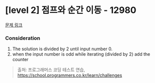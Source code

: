 # [level 2] 점프와 순간 이동 - 12980 

[문제 링크](https://school.programmers.co.kr/learn/courses/30/lessons/12980) 

### Consideration

1. The solution is divided by 2 until input number 0.
2. when the input number is odd while iterating (divided by 2) add the counter

> 출처: 프로그래머스 코딩 테스트 연습, https://school.programmers.co.kr/learn/challenges
